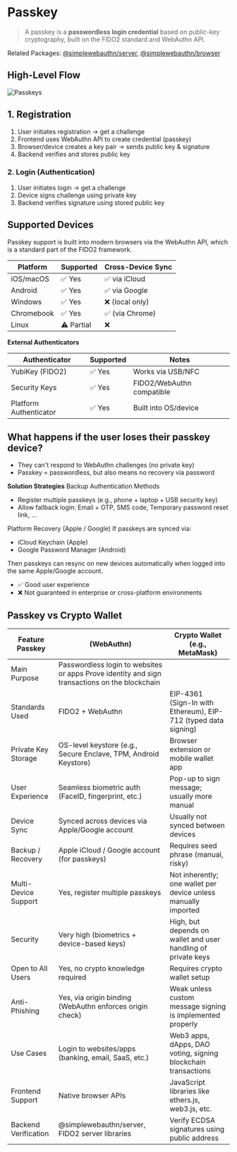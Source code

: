 # Passkey

> A passkey is a **passwordless login credential** based on public-key cryptography, built on the FIDO2 standard and WebAuthn API.

Related Packages: [@simplewebauthn/server](https://www.npmjs.com/package/@simplewebauthn/server), [@simplewebauthn/browser](https://www.npmjs.com/package/@simplewebauthn/browser)

## High-Level Flow


![Passkeys](https://i.pinimg.com/originals/29/c4/41/29c441a2a7b1007754e382c2458ceda4.png)


## 1. Registration
1. User initiates registration → get a challenge
2. Frontend uses WebAuthn API to create credential (passkey)
3. Browser/device creates a key pair → sends public key & signature
4. Backend verifies and stores public key

### 2. Login (Authentication)
1. User initiates login → get a challenge
2. Device signs challenge using private key
3. Backend verifies signature using stored public key


## Supported Devices 
Passkey support is built into modern browsers via the WebAuthn API, which is a standard part of the FIDO2 framework.

Platform | 	 Supported | 	Cross-Device Sync
-------- | -------- | ----- 
iOS/macOS | 	✅ Yes | 	✅ via iCloud
Android | 	✅ Yes | 	✅ via Google
Windows | 	✅ Yes | 	❌ (local only)
Chromebook | 	✅ Yes | 	✅ (via Chrome)
Linux | 	⚠️ Partial | 	❌


**External Authenticators**

Authenticator	| Supported	| Notes
-------- | -------- | ----- 
YubiKey (FIDO2) |	✅ Yes |	Works via USB/NFC
Security Keys |	✅ Yes |	FIDO2/WebAuthn compatible
Platform Authenticator |	✅ Yes |	Built into OS/device

## What happens if the user loses their passkey device?
- They can't respond to WebAuthn challenges (no private key)
- Passkey = passwordless, but also means no recovery via password

**Solution Strategies**
 Backup Authentication Methods
- Register multiple passkeys (e.g., phone + laptop + USB security key)
- Allow fallback login: Email + OTP, SMS code, Temporary password reset link, ...

Platform Recovery (Apple / Google)
If passkeys are synced via:
- iCloud Keychain (Apple)
- Google Password Manager (Android)

Then passkeys can resync on new devices automatically when logged into the same Apple/Google account.

- ✅ Good user experience
- ❌ Not guaranteed in enterprise or cross-platform environments

## Passkey vs Crypto Wallet


Feature	Passkey | (WebAuthn)	| Crypto Wallet (e.g., MetaMask)
-------- | -------- | ----- 
Main Purpose |	Passwordless login to websites or apps	Prove identity and sign transactions on the blockchain
Standards Used |	FIDO2 + WebAuthn |	EIP-4361 (Sign-In with Ethereum), EIP-712 (typed data signing)
Private Key Storage |	OS-level keystore (e.g., Secure Enclave, TPM, Android Keystore) |	Browser extension or mobile wallet app
User Experience |	Seamless biometric auth (FaceID, fingerprint, etc.) |	Pop-up to sign message; usually more manual
Device Sync |	Synced across devices via Apple/Google account |	Usually not synced between devices
Backup / Recovery |	Apple iCloud / Google account (for passkeys) |	Requires seed phrase (manual, risky)
Multi-Device Support |	Yes, register multiple passkeys |	Not inherently; one wallet per device unless manually imported
Security |	Very high (biometrics + device-based keys) |	High, but depends on wallet and user handling of private keys
Open to All Users |	Yes, no crypto knowledge required |	Requires crypto wallet setup
Anti-Phishing |	Yes, via origin binding (WebAuthn enforces origin check) |	Weak unless custom message signing is implemented properly
Use Cases |	Login to websites/apps (banking, email, SaaS, etc.) |	Web3 apps, dApps, DAO voting, signing blockchain transactions
Frontend Support |	Native browser APIs |	JavaScript libraries like ethers.js, web3.js, etc.
Backend Verification |	@simplewebauthn/server, FIDO2 server libraries |	Verify ECDSA signatures using public address